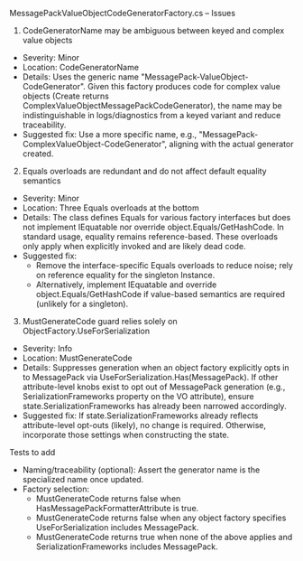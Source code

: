 MessagePackValueObjectCodeGeneratorFactory.cs – Issues

1) CodeGeneratorName may be ambiguous between keyed and complex value objects
- Severity: Minor
- Location: CodeGeneratorName
- Details: Uses the generic name "MessagePack-ValueObject-CodeGenerator". Given this factory produces code for complex value objects (Create returns ComplexValueObjectMessagePackCodeGenerator), the name may be indistinguishable in logs/diagnostics from a keyed variant and reduce traceability.
- Suggested fix: Use a more specific name, e.g., "MessagePack-ComplexValueObject-CodeGenerator", aligning with the actual generator created.

2) Equals overloads are redundant and do not affect default equality semantics
- Severity: Minor
- Location: Three Equals overloads at the bottom
- Details: The class defines Equals for various factory interfaces but does not implement IEquatable<MessagePackValueObjectCodeGeneratorFactory> nor override object.Equals/GetHashCode. In standard usage, equality remains reference-based. These overloads only apply when explicitly invoked and are likely dead code.
- Suggested fix:
  - Remove the interface-specific Equals overloads to reduce noise; rely on reference equality for the singleton Instance.
  - Alternatively, implement IEquatable<MessagePackValueObjectCodeGeneratorFactory> and override object.Equals/GetHashCode if value-based semantics are required (unlikely for a singleton).

3) MustGenerateCode guard relies solely on ObjectFactory.UseForSerialization
- Severity: Info
- Location: MustGenerateCode
- Details: Suppresses generation when an object factory explicitly opts in to MessagePack via UseForSerialization.Has(MessagePack). If other attribute-level knobs exist to opt out of MessagePack generation (e.g., SerializationFrameworks property on the VO attribute), ensure state.SerializationFrameworks has already been narrowed accordingly.
- Suggested fix: If state.SerializationFrameworks already reflects attribute-level opt-outs (likely), no change is required. Otherwise, incorporate those settings when constructing the state.

Tests to add
- Naming/traceability (optional): Assert the generator name is the specialized name once updated.
- Factory selection:
  - MustGenerateCode returns false when HasMessagePackFormatterAttribute is true.
  - MustGenerateCode returns false when any object factory specifies UseForSerialization includes MessagePack.
  - MustGenerateCode returns true when none of the above applies and SerializationFrameworks includes MessagePack.
